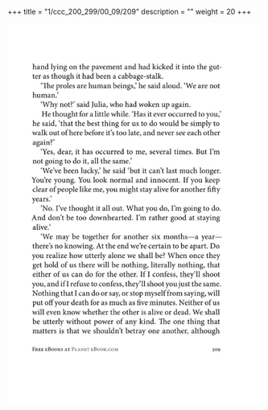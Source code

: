 +++
title = "1/ccc_200_299/00_09/209"
description = ""
weight = 20
+++

<img class="center-fit-jpg" src="/jpg_/out_jpg_1984__209.jpg" ></img>

